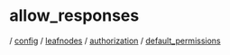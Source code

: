 # allow_responses

/ [config](/ref/config/index.md) / [leafnodes](/ref/config/config/leafnodes/index.md) / [authorization](/ref/config/config/leafnodes/authorization/index.md) / [default_permissions](/ref/config/config/leafnodes/authorization/default_permissions/index.md)
